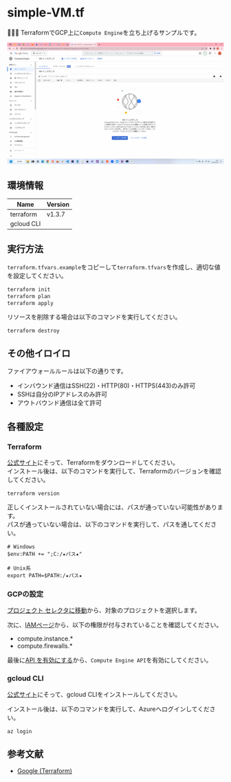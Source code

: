 # simple-VM.tf

🦇🦇🦇 TerraformでGCP上に`Compute Engine`を立ち上げるサンプルです。  

![成果物](./docs/img/fruit.gif)  

## 環境情報

| Name | Version |
| ---- | ---- |
| terraform | v1.3.7 |
| gcloud CLI |  |

## 実行方法

`terraform.tfvars.example`をコピーして`terraform.tfvars`を作成し、適切な値を設定してください。  

```shell
terraform init
terraform plan
terraform apply
```

リソースを削除する場合は以下のコマンドを実行してください。  

```shell
terraform destroy
```

## その他イロイロ

ファイアウォールルールは以下の通りです。  

* インバウンド通信はSSH(22)・HTTP(80)・HTTPS(443)のみ許可
* SSHは自分のIPアドレスのみ許可
* アウトバウンド通信は全て許可

## 各種設定

### Terraform

[公式サイト](https://developer.hashicorp.com/terraform/downloads)にそって、Terraformをダウンロードしてください。  
インストール後は、以下のコマンドを実行して、Terraformのバージョンを確認してください。  

```shell
terraform version
```

正しくインストールされていない場合には、パスが通っていない可能性があります。  
パスが通っていない場合は、以下のコマンドを実行して、パスを通してください。  

```shell
# Windows
$env:PATH += ";C:/★パス★"

# Unix系
export PATH=$PATH:/★パス★
```

### GCPの設定

[プロジェクト セレクタに移動](https://console.cloud.google.com/projectselector2/home/dashboard?hl=ja)から、対象のプロジェクトを選択します。  

次に、[IAMページ](https://console.cloud.google.com/iam-admin/iam?hl=ja)から、以下の権限が付与されていることを確認してください。  

* compute.instance.*
* compute.firewalls.*

最後に[API を有効にする](https://console.cloud.google.com/flows/enableapi?apiid=compute.googleapis.com&hl=ja)から、`Compute Engine API`を有効にしてください。  

### gcloud CLI

[公式サイト](https://learn.microsoft.com/ja-jp/cli/azure/install-azure-cli)にそって、gcloud CLIをインストールしてください。  

インストール後は、以下のコマンドを実行して、Azureへログインしてください。  

```shell
az login
```

## 参考文献

* [Google (Terraform)](https://cloud.google.com/docs/terraform?hl=ja)
